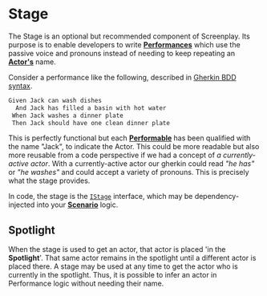 # Stage

The Stage is an optional but recommended component of Screenplay.
Its purpose is to enable developers to write **[Performances]** which use the passive voice and pronouns instead of needing to keep repeating an **[Actor's]** name.

Consider a performance like the following, described in [Gherkin BDD syntax].

```txt
Given Jack can wash dishes
  And Jack has filled a basin with hot water
 When Jack washes a dinner plate
 Then Jack should have one clean dinner plate
```

This is perfectly functional but each **[Performable]** has been qualified with the name "Jack", to indicate the Actor.
This could be more readable but also more reusable from a code perspective if we had a concept of _a currently-active actor_.
With a currently-active actor our gherkin could read _"he has"_ or _"he washes"_ and could accept a variety of pronouns.
This is precisely what the stage provides.

In code, the stage is the [`IStage`] interface, which may be dependency-injected into your **[Scenario]** logic.

[Performances]: Performance.md
[Actor's]: Actor.md
[Gherkin BDD syntax]: https://cucumber.io/docs/gherkin/
[Performable]: Performable.md
[`IStage`]: xref:CSF.Screenplay.IStage
[Scenario]: Scenario.md

## Spotlight

When the stage is used to get an actor, that actor is placed 'in the **Spotlight**'. That same actor remains in the spotlight until a different actor is placed there.
A stage may be used at any time to get the actor who is currently in the spotlight.
Thus, it is possible to infer an actor in Performance logic without needing their name.
